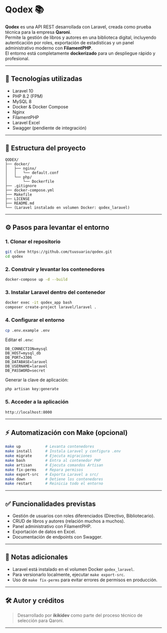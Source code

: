 # Qodex 📚

**Qodex** es una API REST desarrollada con Laravel, creada como prueba técnica para la empresa **Qaroni**.  
Permite la gestión de libros y autores en una biblioteca digital, incluyendo autenticación por roles, exportación de estadísticas y un panel administrativo moderno con **FilamentPHP**.  
El entorno está completamente **dockerizado** para un despliegue rápido y profesional.

---

## 🚀 Tecnologías utilizadas

- Laravel 10
- PHP 8.2 (FPM)
- MySQL 8
- Docker & Docker Compose
- Nginx
- FilamentPHP
- Laravel Excel
- Swagger (pendiente de integración)

---

## 🧱 Estructura del proyecto

```
QODEX/
├── docker/
│   ├── nginx/
│   │   └── default.conf
│   └── php/
│       └── Dockerfile
├── .gitignore
├── docker-compose.yml
├── Makefile
├── LICENSE
├── README.md
└── (Laravel instalado en volumen Docker: qodex_laravel)
```

---

## ⚙️ Pasos para levantar el entorno

### 1. Clonar el repositorio

```bash
git clone https://github.com/tuusuario/qodex.git
cd qodex
```

### 2. Construir y levantar los contenedores

```bash
docker-compose up -d --build
```

### 3. Instalar Laravel dentro del contenedor

```bash
docker exec -it qodex_app bash
composer create-project laravel/laravel .
```

### 4. Configurar el entorno

```bash
cp .env.example .env
```

Editar el `.env`:

```env
DB_CONNECTION=mysql
DB_HOST=mysql_db
DB_PORT=3306
DB_DATABASE=laravel
DB_USERNAME=laravel
DB_PASSWORD=secret
```

Generar la clave de aplicación:

```bash
php artisan key:generate
```

### 5. Acceder a la aplicación

```text
http://localhost:8000
```

---

## ⚡ Automatización con Make (opcional)

```bash
make up           # Levanta contenedores
make install      # Instala Laravel y configura .env
make migrate      # Ejecuta migraciones
make bash         # Entra al contenedor PHP
make artisan      # Ejecuta comandos Artisan
make fix-perms    # Repara permisos
make export-src   # Exporta Laravel a src/
make down         # Detiene los contenedores
make restart      # Reinicia todo el entorno
```

---

## ✅ Funcionalidades previstas

- Gestión de usuarios con roles diferenciados (Directivo, Bibliotecario).
- CRUD de libros y autores (relación muchos a muchos).
- Panel administrativo con FilamentPHP.
- Exportación de datos en Excel.
- Documentación de endpoints con Swagger.

---

## 📝 Notas adicionales

- Laravel está instalado en el volumen Docker `qodex_laravel`.
- Para versionarlo localmente, ejecutar `make export-src`.
- Uso de `make fix-perms` para evitar errores de permisos en producción.

---

## 🛠️ Autor y créditos

> Desarrollado por **ikikidev** como parte del proceso técnico de selección para Qaroni.

---